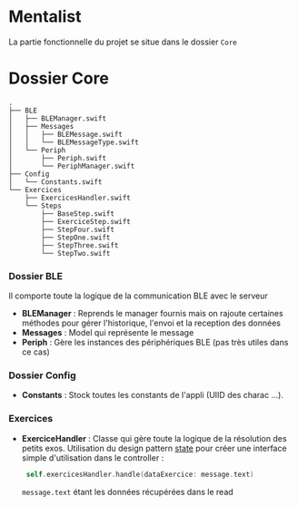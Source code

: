 # Mentalist
La partie fonctionnelle du projet se situe dans le dossier `Core`

# Dossier Core
``` 
.
├── BLE
│   ├── BLEManager.swift
│   ├── Messages
│   │   ├── BLEMessage.swift
│   │   └── BLEMessageType.swift
│   └── Periph
│       ├── Periph.swift
│       └── PeriphManager.swift
├── Config
│   └── Constants.swift
└── Exercices
    ├── ExercicesHandler.swift
    └── Steps
        ├── BaseStep.swift
        ├── ExerciceStep.swift
        ├── StepFour.swift
        ├── StepOne.swift
        ├── StepThree.swift
        └── StepTwo.swift
```

### Dossier BLE
Il comporte toute la logique de la communication BLE avec le serveur
* **BLEManager** : Reprends le manager fournis mais on rajoute certaines méthodes pour gérer l'historique, l'envoi et la reception des données
* **Messages** : Model qui représente le message
* **Periph** : Gère les instances des périphériques BLE (pas très utiles dans ce cas)

### Dossier Config
* **Constants** : Stock toutes les constants de l'appli (UIID des charac ...).

### Exercices
* **ExerciceHandler** : Classe qui gère toute la logique de la résolution des petits exos.
Utilisation du design pattern [state](https://refactoring.guru/design-patterns/state) pour créer une interface simple d'utilisation dans le controller :
  ```swift
   self.exercicesHandler.handle(dataExercice: message.text)
  ```
  `message.text` étant les données récupérées dans le read